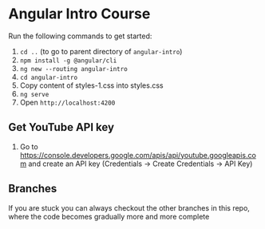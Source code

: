 # Angular Intro Course

Run the following commands to get started:

1. `cd ..` (to go to parent directory of `angular-intro`)
2. `npm install -g @angular/cli`
3. `ng new --routing angular-intro`
4. `cd angular-intro`
5. Copy content of styles-1.css into styles.css
6. `ng serve`
7. Open `http://localhost:4200`

## Get YouTube API key

1. Go to https://console.developers.google.com/apis/api/youtube.googleapis.com and create an API key (Credentials -> Create Credentials -> API Key)

## Branches

If you are stuck you can always checkout the other branches in this repo, where the code becomes gradually more and more complete

